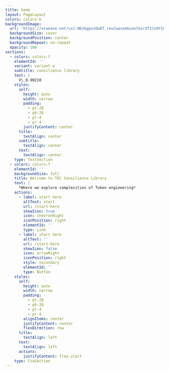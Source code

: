 ```yaml
---
title: home
layout: PageLayout
colors: colors-b
backgroundImage:
  url: 'https://arweave.net/vx1-NEnbgpvxQw6T_reuCwazemGuno7esrdT3JsOY18'
  backgroundSize: cover
  backgroundPosition: center
  backgroundRepeat: no-repeat
  opacity: 100
sections:
  - colors: colors-f
    elementId: ''
    variant: variant-a
    subtitle: consilience library
    text: |
      V\_0.90210
    styles:
      self:
        height: auto
        width: narrow
        padding:
          - pt-28
          - pb-28
          - pl-4
          - pr-4
        justifyContent: center
      title:
        textAlign: center
      subtitle:
        textAlign: center
      text:
        textAlign: center
    type: TextSection
  - colors: colors-f
    elementId: ''
    backgroundSize: full
    title: Welcome to TEC Consilience Library
    text: |
      *Where we explore complexities of Token engineering*
    actions:
      - label: start here
        altText: start
        url: /start-here
        showIcon: true
        icon: chevronRight
        iconPosition: right
        elementId: ''
        type: Link
      - label: start here
        altText: ''
        url: /start-here
        showIcon: false
        icon: arrowRight
        iconPosition: right
        style: secondary
        elementId: ''
        type: Button
    styles:
      self:
        height: auto
        width: narrow
        padding:
          - pt-28
          - pb-28
          - pl-4
          - pr-4
        alignItems: center
        justifyContent: center
        flexDirection: row
      title:
        textAlign: left
      text:
        textAlign: left
      actions:
        justifyContent: flex-start
    type: CtaSection
---
```

